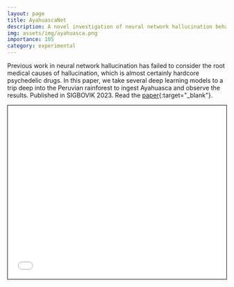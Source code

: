 ```yaml
---
layout: page
title: AyahuascaNet
description: A novel investigation of neural network hallucination behavior
img: assets/img/ayahuasca.png
importance: 105
category: experimental
---
```


Previous work in neural network hallucination has failed to consider the root medical causes of hallucination, which is almost certainly hardcore psychedelic drugs.
In this paper, we take several deep learning models to a trip deep into the Peruvian rainforest to ingest Ayahuasca and observe the results.
Published in SIGBOVIK 2023. Read the [paper](/assets/pdf/SIGBOVIK_2023.pdf){:target="_blank"}.

<iframe src="/assets/pdf/SIGBOVIK_2023.pdf" width="100%" height="400" style="border:1px solid black;"></iframe>
